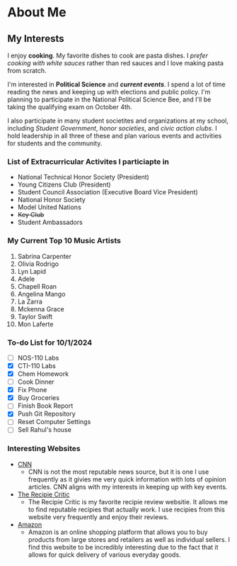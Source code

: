 # About Me
## My Interests
I enjoy **cooking**. My favorite dishes to cook are pasta dishes. I *prefer cooking with white sauces* rather than red sauces and I love making pasta from scratch.

I'm interested in **Political Science** and **_current events_**. I spend a lot of time reading the news and keeping up with elections and public policy. I'm planning to participate in the National Political Science Bee, and I'll be taking the qualifying exam on October 4th.

I also participate in many student societites and organizations at my school, including *Student Government*, *honor societies*, and *civic action clubs*. I hold leadership in all three of these and plan various events and activities for students and the community.


### List of Extracurricular Activites I particiapte in
* National Technical Honor Society (President)
* Young Citizens Club (President)
* Student Council Association (Executive Board Vice President)
* National Honor Society
* Model United Nations
* ~~Key Club~~
* Student Ambassadors

### My Current Top 10 Music Artists
1. Sabrina Carpenter
2. Olivia Rodrigo
3. Lyn Lapid
4. Adele
5. Chapell Roan
6. Angelina Mango
7. La Zarra
8. Mckenna Grace
9. Taylor Swift
10. Mon Laferte

### To-do List for 10/1/2024
- [ ] NOS-110 Labs
- [x] CTI-110 Labs
- [x] Chem Homework
- [ ] Cook Dinner
- [x] Fix Phone
- [x] Buy Groceries
- [ ] Finish Book Report
- [x] Push Git Repository
- [ ] Reset Computer Settings
- [ ] Sell Rahul's house

### Interesting Websites
* [CNN](cnn.com)
    * CNN is not the most reputable news source, but it is one I use frequently as it givies me very quick information with lots of opinion articles. CNN aligns with my interests in keeping up with key events. 
* [The Recipie Critic](therecipiecritic.com)
    * The Recipie Critic is my favorite recipie review websitie. It allows me to find reputable recipies that actually work. I use recipies from this website very frequently and enjoy their reviews.
* [Amazon](amazon.com)
    * Amazon is an online shopping platform that allows you to buy products from large stores and retailers as well as individual sellers. I find this website to be incredibly interesting due to the fact that it allows for quick delivery of various everyday goods.